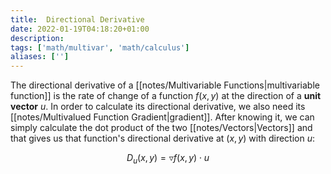 ```yaml
---
title:  Directional Derivative
date: 2022-01-19T04:18:20+01:00
description: 
tags: ['math/multivar', 'math/calculus']
aliases: ['']
---
```

The directional derivative of a [[notes/Multivariable Functions|multivariable function]] is the rate of change of a function $f(x,y)$ at the direction of a **unit vector** $u$. In order to calculate its directional derivative, we also need its [[notes/Multivalued Function Gradient|gradient]]. After knowing it, we can simply calculate the dot product of the two [[notes/Vectors|Vectors]] and that gives us that function's directional derivative at $(x,y)$ with direction $u$:

$$D_u(x,y) = \triangledown f(x,y) \cdot u$$